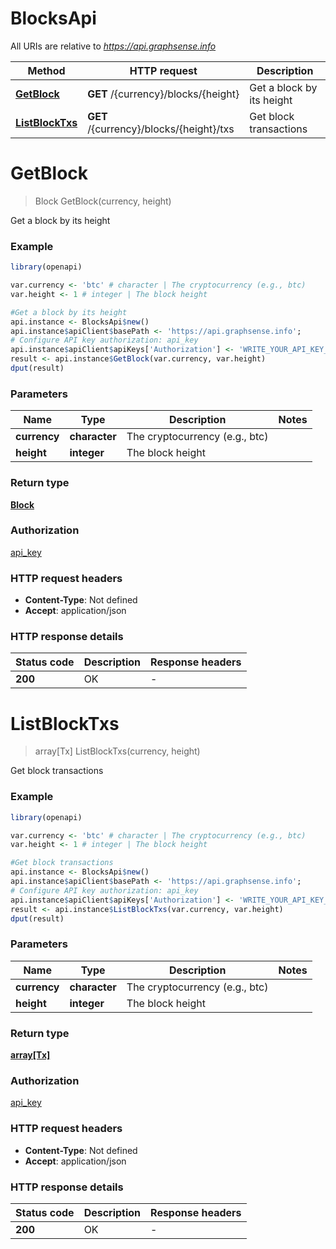# BlocksApi

All URIs are relative to *https://api.graphsense.info*

Method | HTTP request | Description
------------- | ------------- | -------------
[**GetBlock**](BlocksApi.md#GetBlock) | **GET** /{currency}/blocks/{height} | Get a block by its height
[**ListBlockTxs**](BlocksApi.md#ListBlockTxs) | **GET** /{currency}/blocks/{height}/txs | Get block transactions


# **GetBlock**
> Block GetBlock(currency, height)

Get a block by its height

### Example
```R
library(openapi)

var.currency <- 'btc' # character | The cryptocurrency (e.g., btc)
var.height <- 1 # integer | The block height

#Get a block by its height
api.instance <- BlocksApi$new()
api.instance$apiClient$basePath <- 'https://api.graphsense.info';
# Configure API key authorization: api_key
api.instance$apiClient$apiKeys['Authorization'] <- 'WRITE_YOUR_API_KEY_HERE';
result <- api.instance$GetBlock(var.currency, var.height)
dput(result)
```

### Parameters

Name | Type | Description  | Notes
------------- | ------------- | ------------- | -------------
 **currency** | **character**| The cryptocurrency (e.g., btc) | 
 **height** | **integer**| The block height | 

### Return type

[**Block**](block.md)

### Authorization

[api_key](../README.md#api_key)

### HTTP request headers

 - **Content-Type**: Not defined
 - **Accept**: application/json

### HTTP response details
| Status code | Description | Response headers |
|-------------|-------------|------------------|
| **200** | OK |  -  |

# **ListBlockTxs**
> array[Tx] ListBlockTxs(currency, height)

Get block transactions

### Example
```R
library(openapi)

var.currency <- 'btc' # character | The cryptocurrency (e.g., btc)
var.height <- 1 # integer | The block height

#Get block transactions
api.instance <- BlocksApi$new()
api.instance$apiClient$basePath <- 'https://api.graphsense.info';
# Configure API key authorization: api_key
api.instance$apiClient$apiKeys['Authorization'] <- 'WRITE_YOUR_API_KEY_HERE';
result <- api.instance$ListBlockTxs(var.currency, var.height)
dput(result)
```

### Parameters

Name | Type | Description  | Notes
------------- | ------------- | ------------- | -------------
 **currency** | **character**| The cryptocurrency (e.g., btc) | 
 **height** | **integer**| The block height | 

### Return type

[**array[Tx]**](tx.md)

### Authorization

[api_key](../README.md#api_key)

### HTTP request headers

 - **Content-Type**: Not defined
 - **Accept**: application/json

### HTTP response details
| Status code | Description | Response headers |
|-------------|-------------|------------------|
| **200** | OK |  -  |

